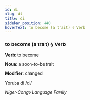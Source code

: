 ```yaml
---
id: di
slug: di
title: di
sidebar_position: 440
hoverText: to become (a trait) § Verb
---
```


### to become (a trait) § Verb

**Verb**: to become

**Noun**: a soon-to-be trait

**Modifier**: changed

Yoruba di /di/

*Niger-Congo Language Family*